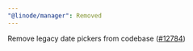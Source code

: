 ```yaml
---
"@linode/manager": Removed
---
```


Remove legacy date pickers from codebase ([#12784](https://github.com/linode/manager/pull/12784))
